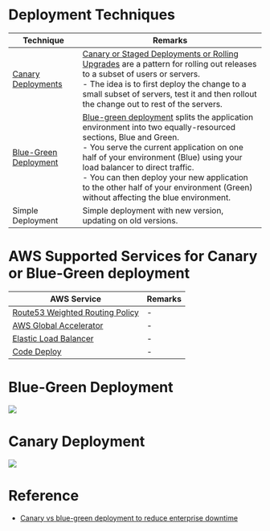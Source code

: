 # Deployment Techniques

| Technique                                                                                                                 | Remarks                                                                                                                                                                                                                                                                                                                                                                                                                                     |
|---------------------------------------------------------------------------------------------------------------------------|---------------------------------------------------------------------------------------------------------------------------------------------------------------------------------------------------------------------------------------------------------------------------------------------------------------------------------------------------------------------------------------------------------------------------------------------|
| [Canary Deployments](https://wa.aws.amazon.com/wellarchitected/2020-07-02T19-33-23/wat.concept.canary-deployment.en.html) | [Canary or Staged Deployments or Rolling Upgrades](https://wa.aws.amazon.com/wellarchitected/2020-07-02T19-33-23/wat.concept.canary-deployment.en.html) are a pattern for rolling out releases to a subset of users or servers.<br/>- The idea is to first deploy the change to a small subset of servers, test it and then rollout the change out to rest of the servers.                                                                  |
| [Blue-Green Deployment](https://circleci.com/blog/canary-vs-blue-green-downtime/)                                         | [Blue-green deployment](https://circleci.com/blog/canary-vs-blue-green-downtime/) splits the application environment into two equally-resourced sections, Blue and Green. <br/>- You serve the current application on one half of your environment (Blue) using your load balancer to direct traffic. <br/>- You can then deploy your new application to the other half of your environment (Green) without affecting the blue environment. |
| Simple Deployment                                                                                                         | Simple deployment with new version, updating on old versions.                                                                                                                                                                                                                                                                                                                                                                               |

# AWS Supported Services for Canary or Blue-Green deployment

| AWS Service                                                                                                                            | Remarks |
|----------------------------------------------------------------------------------------------------------------------------------------|---------|
| [Route53 Weighted Routing Policy](../2_AWS/1_NetworkingAndContentDelivery/1_EdgeNetworking/AmazonRoute53/Readme.md)           | -       |
| [AWS Global Accelerator](../2_AWS/1_NetworkingAndContentDelivery/1_EdgeNetworking/AWSGlobalAccelerator.md)             | -       |
| [Elastic Load Balancer](../2_AWS/1_NetworkingAndContentDelivery/2_ApplicationNetworking/ElasticLoadBalancer/Readme.md) | -       |
| [Code Deploy](../2_AWS/9_InfrastructureAsCode/AWSCodePipeline.md)                                                      | -       |

# Blue-Green Deployment

![](https://webplutora.wpenginepowered.com/wp-content/uploads/2022/05/Asset-159Deployment-Methods-1536x477.png)

# Canary Deployment

![](https://webplutora.wpenginepowered.com/wp-content/uploads/2022/05/Asset-160Deployment-Methods-931x1024.png)

# Reference
- [Canary vs blue-green deployment to reduce enterprise downtime](https://circleci.com/blog/canary-vs-blue-green-downtime/)
